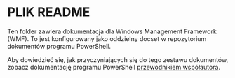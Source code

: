 # <a name="readme"></a>PLIK README

Ten folder zawiera dokumentacja dla Windows Management Framework (WMF).
To jest konfigurowany jako oddzielny docset w repozytorium dokumentów programu PowerShell.

Aby dowiedzieć się, jak przyczyniających się do tego zestawu dokumentów, zobacz dokumentację programu PowerShell [przewodnikiem współautora](https://github.com/PowerShell/PowerShell-Docs/blob/staging/CONTRIBUTING.md).